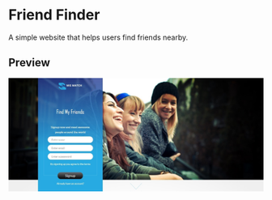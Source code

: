 # Friend Finder

A simple website that helps users find friends nearby.

## Preview

![Friend Finder Preview](https://github.com/Utkarsh204/friend-finder/blob/04cc18455310eea25c304e2b3aa92f0ca7d3a88e/Screenshot%20(37).jpg?raw=true)

